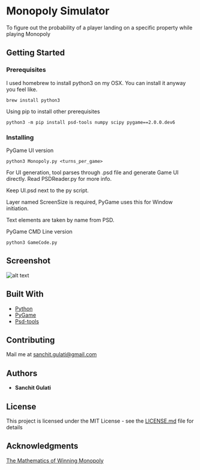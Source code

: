 # Monopoly Simulator 

To figure out the probability of a player landing on a specific property while playing Monopoly

## Getting Started

### Prerequisites

I used homebrew to install python3 on my OSX.
You can install it anyway you feel like.
```
brew install python3
```

Using pip to install other prerequisites
```
python3 -m pip install psd-tools numpy scipy pygame==2.0.0.dev6
```

### Installing

PyGame UI version
```
python3 Monopoly.py <turns_per_game>
```
For UI generation, tool parses through .psd file and generate Game UI directly. 
Read PSDReader.py for more info.


Keep UI.psd next to the py script. 

Layer named ScreenSize is required, PyGame uses this for Window initiation. 

Text elements are taken by name from PSD.


PyGame CMD Line version

```
python3 GameCode.py
```

## Screenshot
![alt text](https://bitbucket.org/sanchitgulati/monopoly-simulator/raw/370d2248130998cead41614062efc8470732cf7d/Screenshot.png)

## Built With

* [Python](https://www.python.org/)
* [PyGame](https://www.pygame.org/news)
* [Psd-tools](https://psd-tools.readthedocs.io/)

## Contributing

Mail me at sanchit.gulati@gmail.com

## Authors
* **Sanchit Gulati**


## License

This project is licensed under the MIT License - see the [LICENSE.md](LICENSE.md) file for details

## Acknowledgments

[The Mathematics of Winning Monopoly](http://www.dropwizard.io/1.0.2/docs/)
